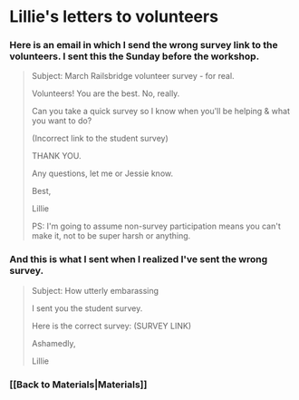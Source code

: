 # Lillie's letters to volunteers

### Here is an email in which I send the wrong survey link to the volunteers. I sent this the Sunday before the workshop.

> Subject: March Railsbridge volunteer survey - for real.
>
> Volunteers! You are the best. No, really.
> 
> Can you take a quick survey so I know when you'll be helping & what you want to do? 
> 
> (Incorrect link to the student survey)
> 
> THANK YOU.
> 
> Any questions, let me or Jessie know. 
> 
> Best,
> 
> Lillie 
> 
> PS: I'm going to assume non-survey participation means you can't make it, not to be super harsh or anything. 

### And this is what I sent when I realized I've sent the wrong survey.

> Subject: How utterly embarassing
> 
> I sent you the student survey. 
> 
> Here is the correct survey: (SURVEY LINK)
> 
> Ashamedly,
> 
> Lillie

### [[Back to Materials|Materials]]